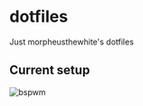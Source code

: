 # dotfiles

Just morpheusthewhite's dotfiles

## Current setup 

![bspwm](https://preview.redd.it/xd3iz28qo6761.png?width=1367&format=png&auto=webp&s=9cf15c131224b500ccbd34aebd9b5d2ac0ea17f3)
